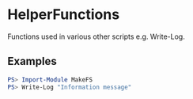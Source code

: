 # HelperFunctions
Functions used in various other scripts e.g. Write-Log.

## Examples
```powershell
PS> Import-Module MakeFS
PS> Write-Log "Information message"
```

